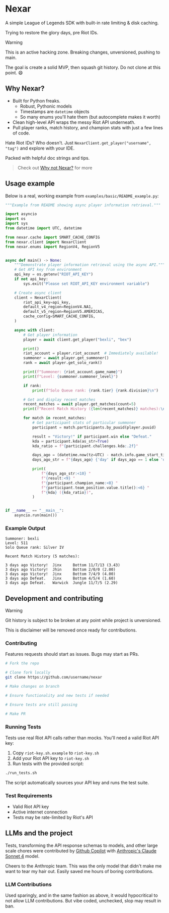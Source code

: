 # Nexar

A simple League of Legends SDK with built-in rate limiting & disk caching.

Trying to restore the glory days, pre Riot IDs.

> [!Warning]
> This is an active hacking zone. Breaking changes, unversioned, pushing to main.
>
> The goal is create a solid MVP, then squash git history. Do not clone at this point. :smile:

## Why Nexar?

- Built for Python freaks.
    - Robust, Pythonic models
    - Timestamps are `datetime` objects
    - So many enums you'll hate them (but autocomplete makes it worth)
- Clean high-level API wraps the messy Riot API underneath.
- Pull player ranks, match history, and champion stats with just a few lines of code.

Hate Riot IDs? Who doesn't. Just `NexarClient.get_player("username", "tag")` and explore with your IDE.

Packed with helpful doc strings and tips.

> Check out [Why not Nexar?](docs/why-not-nexar.md) for more

## Usage example

Below is a real, working example from `examples/basic/README_example.py`:

<!-- example-block-start -->
```python
"""Example from README showing async player information retrieval."""

import asyncio
import os
import sys
from datetime import UTC, datetime

from nexar.cache import SMART_CACHE_CONFIG
from nexar.client import NexarClient
from nexar.enums import RegionV4, RegionV5


async def main() -> None:
    """Demonstrate player information retrieval using the async API."""
    # Get API key from environment
    api_key = os.getenv("RIOT_API_KEY")
    if not api_key:
        sys.exit("Please set RIOT_API_KEY environment variable")

    # Create async client
    client = NexarClient(
        riot_api_key=api_key,
        default_v4_region=RegionV4.NA1,
        default_v5_region=RegionV5.AMERICAS,
        cache_config=SMART_CACHE_CONFIG,
    )

    async with client:
        # Get player information
        player = await client.get_player("bexli", "bex")

        print()
        riot_account = player.riot_account  # Immediately available!
        summoner = await player.get_summoner()
        rank = await player.get_solo_rank()

        print(f"Summoner: {riot_account.game_name}")
        print(f"Level: {summoner.summoner_level}")

        if rank:
            print(f"Solo Queue rank: {rank.tier} {rank.division}\n")

        # Get and display recent matches
        recent_matches = await player.get_matches(count=5)
        print(f"Recent Match History ({len(recent_matches)} matches):\n")

        for match in recent_matches:
            # Get participant stats of particular summoner
            participant = match.participants.by_puuid(player.puuid)

            result = "Victory!" if participant.win else "Defeat."
            kda = participant.kda(as_str=True)
            kda_ratio = f"{participant.challenges.kda:.2f}"

            days_ago = (datetime.now(tz=UTC) - match.info.game_start_timestamp.replace(tzinfo=UTC)).days
            days_ago_str = f"{days_ago} {'day' if days_ago == 1 else 'days'} ago"

            print(
                f"{days_ago_str:<10} "
                f"{result:<9} "
                f"{participant.champion_name:<8} "
                f"{participant.team_position.value.title():<6} "
                f"{kda} ({kda_ratio})",
            )


if __name__ == "__main__":
    asyncio.run(main())
```
<!-- example-block-end -->

### Example Output

<!-- example-output-block-start -->
```
Summoner: bexli
Level: 511
Solo Queue rank: Silver IV

Recent Match History (5 matches):

3 days ago Victory!  Jinx     Bottom 11/7/13 (3.43)
3 days ago Victory!  Jhin     Bottom 2/0/0 (2.00)
3 days ago Victory!  Jinx     Bottom 7/4/9 (4.00)
3 days ago Defeat.   Jinx     Bottom 4/5/4 (1.60)
3 days ago Defeat.   Warwick  Jungle 11/7/5 (2.29)
```
<!-- example-output-block-end -->

## Development and contributing

> [!Warning]
> Git history is subject to be broken at any point while project is unversioned.
>
> This is disclaimer will be removed once ready for contributions.

### Contributing

Features requests should start as issues. Bugs may start as PRs.

```sh
# Fork the repo

# Clone fork locally
git clone https://github.com/username/nexar

# Make changes on branch

# Ensure functionality and new tests if needed

# Ensure tests are still passing

# Make PR
```

### Running Tests

Tests use real Riot API calls rather than mocks. You'll need a valid Riot API key:

1. Copy `riot-key.sh.example` to `riot-key.sh`
2. Add your Riot API key to `riot-key.sh`
3. Run tests with the provided script:

```bash
./run_tests.sh
```

The script automatically sources your API key and runs the test suite.

### Test Requirements

- Valid Riot API key
- Active internet connection
- Tests may be rate-limited by Riot's API

## LLMs and the project

Tests, transforming the API response schemas to models, and other large scale chores were contributed by [Github Copilot](https://docs.github.com/en/copilot/how-tos/completions/getting-code-suggestions-in-your-ide-with-github-copilot) with [Anthropic's Claude Sonnet 4](https://www.anthropic.com/claude/sonnet) model.

Cheers to the Anthropic team. This was the only model that didn't make me want to tear my hair out. Easily saved me hours of boring contributions.

### LLM Contributions

Used sparingly, and in the same fashion as above, it would hypocritical to not allow LLM contributions. But vibe coded, unchecked, slop may result in ban.
